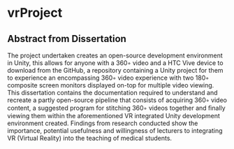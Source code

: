# vrProject

## Abstract from Dissertation
The project undertaken creates an open-source development environment in Unity, this allows for anyone with a 360◦ video and a HTC Vive device to download from the GitHub, a repository containing a Unity project for them to experience an encompassing 360◦ video experience with two 180◦ composite screen monitors displayed on-top for multiple video viewing. This dissertation contains the documentation required to understand and recreate a partly open-source pipeline that consists of acquiring 360◦ video content, a suggested program for stitching 360◦ videos together and ﬁnally viewing them within the aforementioned VR integrated Unity development environment created. Findings from research conducted show the importance, potential usefulness and willingness of lecturers to integrating VR (Virtual Reality) into the teaching of medical students.
